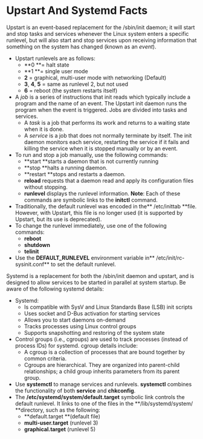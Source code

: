 # Upstart And Systemd Facts

Upstart is an event-based replacement for the /sbin/init daemon; it will start
and stop tasks and services whenever the Linux system enters a specific
runlevel, but will also start and stop services upon receiving information
that something on the system has changed (known as an _event_).

  * Upstart runlevels are as follows:
    * **0 **= halt state
    * **1 **= single user mode
    * **2** = graphical, multi-user mode with networking (Default)
    * **3**, **4**, **5** = same as runlevel 2, but not used
    * **6** = reboot (the system restarts itself)
  * A _job_ is a series of instructions that init reads which typically include a program and the name of an event. The Upstart init daemon runs the program when the event is triggered. Jobs are divided into tasks and services.
    * A _task_ is a job that performs its work and returns to a waiting state when it is done.
    * A _service_ is a job that does not normally terminate by itself. The init daemon monitors each service, restarting the service if it fails and killing the service when it is stopped manually or by an event.
  * To run and stop a job manually, use the following commands: 
    * **start **starts a daemon that is not currently running
    * **stop **halts a running daemon.
    * **restart **stops and restarts a daemon.
    * **reload** requests that a daemon read and apply its configuration files without stopping.
    * **runlevel** displays the runlevel information. 
**Note**: Each of these commands are symbolic links to the **initctl** command. 
  * Traditionally, the default runlevel was encoded in the** /etc/inittab **file. However, with Upstart, this file is no longer used (it is supported by Upstart, but its use is deprecated).
  * To change the runlevel immediately, use one of the following commands:
    * **reboot**
    * **shutdown**
    * **telinit**
  * Use the **DEFAULT_RUNLEVEL** environment variable in** /etc/init/rc-sysinit.conf** to set the default runlevel.

Systemd is a replacement for both the /sbin/init daemon and upstart, and is
designed to allow services to be started in parallel at system startup. Be
aware of the following systemd details:

  * Systemd:
    * Is compatible with SysV and Linux Standards Base (LSB) init scripts
    * Uses socket and D-Bus activation for starting services
    * Allows you to start daemons on-demand
    * Tracks processes using Linux control groups
    * Supports snapshotting and restoring of the system state
  * Control groups (i.e., cgroups) are used to track processes (instead of process IDs) for systemd. cgroup details include:
    * A cgroup is a collection of processes that are bound together by common criteria. 
    * Cgroups are hierarchical. They are organized into parent-child relationships; a child group inherits parameters from its parent group. 
  * Use **systemctl** to manage services and runlevels. **systemctl** combines the functionality of both **service** and **chkconfig**.
  * The **/etc/systemd/system/default.target** symbolic link controls the default runlevel. It links to one of the files in the **/lib/systemd/system/ **directory, such as the following:
    * **default.target **(default file)
    * **multi-user.target** (runlevel 3)
    * **graphical.target** (runlevel 5)

